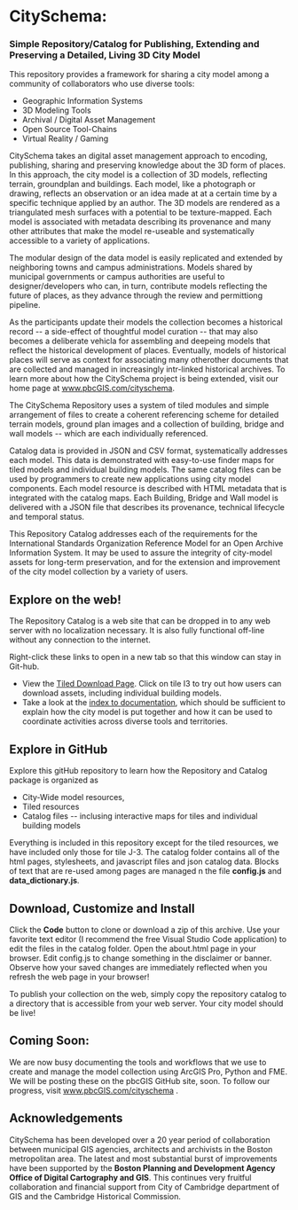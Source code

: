 # CitySchema: 
### Simple Repository/Catalog for Publishing, Extending and Preserving a Detailed, Living 3D City Model
This repository provides a framework for sharing a city model among a community of collaborators who use diverse tools:

* Geographic Information Systems
* 3D Modeling Tools
* Archival / Digital Asset Management
* Open Source Tool-Chains
* Virtual Reality / Gaming

CitySchema takes an digital asset management approach to encoding, publishing, sharing and preserving knowledge about the 3D form of places.  In this approach, the city model is  a collection of 3D models, reflecting terrain, groundplan and buildings.  Each model, like a photograph or drawing, reflects an observation or an idea made at at a certain time by a specific technique applied by an author.  The 3D models are rendered as a triangulated mesh surfaces with a potential to be texture-mapped.  Each model is associated with metadata describing its provenance and many other attributes that make the model re-useable and systematically accessible to a variety of applications.  

The modular design of the data model is easily replicated and extended by neighboring towns and campus administrations. Models shared by municipal governments or campus authorities are useful to designer/developers who can, in turn, contribute models reflecting the future of places, as they advance through the review and permittiong pipeline. 

As the participants update their models the collection becomes a historical record -- a side-effect of thoughtful model curation -- that may also becomes a deliberate vehicla for assembling and deepeing models that reflect the historical development of places.  Eventually, models of historical places will serve as context for associating many otherother documents that are collected and managed in increasingly intr-linked historical archives.   To learn more about how the CitySchema project is being extended, visit our home page at www.pbcGIS.com/cityschema. 

The CitySchema Repository uses a system of tiled modules and simple arrangement of files to create a coherent referencing scheme for detailed terrain models, ground plan images and a collection of building, bridge and wall models -- which are each individually referenced.

Catalog data is provided in JSON and CSV format, systematically addresses each model.  This data is demonstrated with easy-to-use finder maps for tiled models and individual building models.  The same catalog files can be used by programmers to create new applications using city model components.   Each model resource is described with HTML metadata that is integrated with the catalog maps.  Each Building, Bridge and Wall model is delivered with a JSON file that describes its provenance, technical lifecycle and temporal status. 

This Repository Catalog addresses each of the requirements for the International Standards Organization Reference Model for an Open Archive Information System.  It may be used to assure the integrity of city-model assets for long-term preservation, and for the extension and improvement of the city model collection by a variety of users.

## Explore on the web!
The Repository Catalog is a web site that can be dropped in to any web server with no localization necessary. It is also fully functional off-line without any connection to the internet. 

Right-click these links to open in a new tab so that this window can stay in Git-hub.

* View the [Tiled Download Page](https://pbcgis.github.io/CitySchema-Bos3d-RepositoryCatalog/catalog/index.htm).  Click on tile I3 to try out how users can download assets, including individual building models. 
* Take a look at the [index to documentation](https://pbcgis.github.io/CitySchema-Bos3d-RepositoryCatalog/catalog/index.htm), which should be sufficient to explain how the city model is put together and how it can be used to coordinate activities across diverse tools and territories. 

## Explore in GitHub
Explore this gitHub repository to learn how the Repository and Catalog package is organized as 

* City-Wide model resources, 
* Tiled resources 
* Catalog files -- inclusing interactive maps for tiles and individual building models

Everything is included in this repository except for the tiled resources, we have included only those for tile J-3. The catalog folder contains all of the html pages, stylesheets, and javascript files and json catalog data.  Blocks of text that are re-used among pages are managed n the file **config.js** and **data_dictionary.js**.  

## Download, Customize and Install
Click the **Code** button to clone or download a zip of this archive.  Use your favorite text editor (I recommend the free Visual Studio Code application) to edit the files in the catalog folder.  Open the about.html page in your browser. Edit config.js to change something in the disclaimer or banner.  Observe how your saved changes are immediately reflected when you refresh the web page in your browser!  

To publish your collection on the web, simply copy the repository catalog to a directory that is accessible from your web server.  Your city model should be live!

## Coming Soon:
We are now busy documenting the tools and workflows that we use to create and manage the model collection using ArcGIS Pro, Python and FME.  We will be posting these on the pbcGIS GitHub site, soon. To follow our progress, visit www.pbcGIS.com/cityschema . 


## Acknowledgements
CitySchema has been developed over a 20 year period of collaboration between municipal GIS agencies, architects and archivists in the Boston metropolitan area.  The latest and most substantial burst of improvements have been supported by the **Boston Planning and Development Agency Office of Digital Cartography and GIS**.   This continues very fruitful collaboration and financial support from City of Cambridge department of GIS and the Cambridge Historical Commission.   



